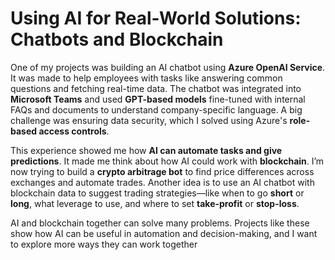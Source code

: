# Using AI for Real-World Solutions: Chatbots and Blockchain

One of my projects was building an AI chatbot using **Azure OpenAI Service**. It was made to help employees with tasks like answering common questions and fetching real-time data. The chatbot was integrated into **Microsoft Teams** and used **GPT-based models** fine-tuned with internal FAQs and documents to understand company-specific language. A big challenge was ensuring data security, which I solved using Azure's **role-based access controls**.

This experience showed me how **AI can automate tasks and give predictions**. It made me think about how AI could work with **blockchain**. I’m now trying to build a **crypto arbitrage bot** to find price differences across exchanges and automate trades. Another idea is to use an AI chatbot with blockchain data to suggest trading strategies—like when to go **short** or **long**, what leverage to use, and where to set **take-profit** or **stop-loss**.

AI and blockchain together can solve many problems. Projects like these show how AI can be useful in automation and decision-making, and I want to explore more ways they can work together
